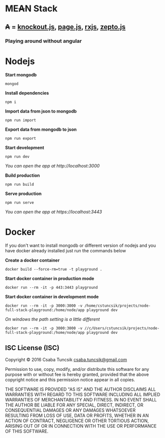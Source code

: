 # ME~~A~~N Stack

## ~~A~~ = [knockout.js](http://knockoutjs.com/), [page.js](https://visionmedia.github.io/page.js/), [rxjs](https://github.com/Reactive-Extensions/RxJS), [zepto.js](http://zeptojs.com/)

### Playing around without angular

# Nodejs


**Start mongodb**

```
mongod
```

**Install dependencies**
```
npm i
```

**Import data from json to mongodb**

```
npm run import
```

**Export data from mongodb to json**

```
npm run export
```

**Start development**
```
npm run dev
```

*You can open the app at http://localhost:3000*

**Build production**

```
npm run build
```

**Serve production**

```
npm run serve
```

*You can open the app at https://localhost:3443*

# Docker

If you don't want to install mongodb or different version of nodejs
and you have docker already installed just run the commands below

**Create a docker container**

```
docker build --force-rm=true -t playground .
```

**Start docker container in production mode**

```
docker run --rm -it -p 443:3443 playground
```

**Start docker container in development mode**

```
docker run --rm -it -p 3000:3000 -v /home/cstuncsik/projects/node-full-stack-playground:/home/node/app playground dev 
```

*On windows the path setting is a little different*

```
docker run --rm -it -p 3000:3000 -v //c/Users/cstuncsik/projects/node-full-stack-playground:/home/node/app playground dev
```

## ISC License (ISC)

Copyright © 2016 Csaba Tuncsik <csaba.tuncsik@gmail.com>

Permission to use, copy, modify, and/or distribute this software for any purpose with or without fee is hereby granted, provided that the above copyright notice and this permission notice appear in all copies.

THE SOFTWARE IS PROVIDED "AS IS" AND THE AUTHOR DISCLAIMS ALL WARRANTIES WITH REGARD TO THIS SOFTWARE INCLUDING ALL IMPLIED WARRANTIES OF MERCHANTABILITY AND FITNESS. IN NO EVENT SHALL THE AUTHOR BE LIABLE FOR ANY SPECIAL, DIRECT, INDIRECT, OR CONSEQUENTIAL DAMAGES OR ANY DAMAGES WHATSOEVER RESULTING FROM LOSS OF USE, DATA OR PROFITS, WHETHER IN AN ACTION OF CONTRACT, NEGLIGENCE OR OTHER TORTIOUS ACTION, ARISING OUT OF OR IN CONNECTION WITH THE USE OR PERFORMANCE OF THIS SOFTWARE.
